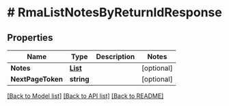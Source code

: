 # # RmaListNotesByReturnIdResponse


## Properties 


Name | Type | Description | Notes
------------ | ------------- | ------------- | -------------
**Notes**| [**List<RmaNoteResponse>**](RmaNoteResponse.md) |   | [optional]
**NextPageToken**| **string** |   | [optional]


[[Back to Model list]](../../README.md#models) [[Back to API list]](../../README.md#endpoints) [[Back to README]](../../README.md)

